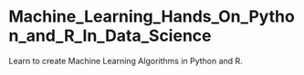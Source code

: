 # Machine_Learning_Hands_On_Python_and_R_In_Data_Science
Learn to create Machine Learning Algorithms in Python and R.
